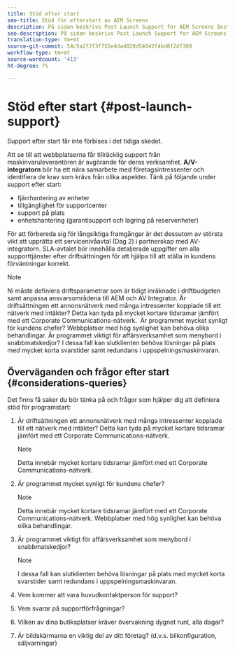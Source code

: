 ```yaml
---
title: Stöd efter start
seo-title: Stöd för efterstart av AEM Screens
description: På sidan beskrivs Post Launch Support for AEM Screens Best Practices Guide
seo-description: På sidan beskrivs Post Launch Support for AEM Screens Best Practices Guide
translation-type: tm+mt
source-git-commit: 54c5a2f2f3f755e4da4028d54042f4bd8f2df369
workflow-type: tm+mt
source-wordcount: '413'
ht-degree: 7%

---
```



# Stöd efter start {#post-launch-support}


Support efter start får inte förbises i det tidiga skedet.

Att se till att webbplatserna får tillräcklig support från maskinvaruleverantören är avgörande för deras verksamhet. **A/V-integratorn** bör ha ett nära samarbete med företagsintressenter och identifiera de krav som krävs från olika aspekter.
Tänk på följande under support efter start:

* fjärrhantering av enheter
* tillgänglighet för supportcenter
* support på plats
* enhetshantering (garantisupport och lagring på reservenheter)

För att förbereda sig för långsiktiga framgångar är det dessutom av största vikt att upprätta ett servicenivåavtal (Dag 2) i partnerskap med AV-integratorn. SLA-avtalet bör innehålla detaljerade uppgifter om alla supporttjänster efter driftsättningen för att hjälpa till att ställa in kundens förväntningar korrekt.

>[!NOTE]
>
> Ni måste definiera driftsparametrar som är tidigt inräknade i driftbudgeten samt anpassa ansvarsområdena till AEM och AV Integrator.
Är driftsättningen ett annonsnätverk med många intressenter kopplade till ett nätverk med intäkter? Detta kan tyda på mycket kortare tidsramar jämfört med ett Corporate Communications-nätverk. 
Är programmet mycket synligt för kundens chefer? Webbplatser med hög synlighet kan behöva olika behandlingar.
Är programmet viktigt för affärsverksamhet som menybord i snabbmatskedjor? I dessa fall kan slutklienten behöva lösningar på plats med mycket korta svarstider samt redundans i uppspelningsmaskinvaran.

## Överväganden och frågor efter start {#considerations-queries}

Det finns få saker du bör tänka på och frågor som hjälper dig att definiera stöd för programstart:

1. Är driftsättningen ett annonsnätverk med många intressenter kopplade till ett nätverk med intäkter? Detta kan tyda på mycket kortare tidsramar jämfört med ett Corporate Communications-nätverk.
 
   >[!NOTE]
   >
   > Detta innebär mycket kortare tidsramar jämfört med ett Corporate Communications-nätverk.

1. Är programmet mycket synligt för kundens chefer?

   >[!NOTE]
   >
   > Detta innebär mycket kortare tidsramar jämfört med ett Corporate Communications-nätverk. Webbplatser med hög synlighet kan behöva olika behandlingar.

1. Är programmet viktigt för affärsverksamhet som menybord i snabbmatskedjor?

   >[!NOTE]
   >
   > I dessa fall kan slutklienten behöva lösningar på plats med mycket korta svarstider samt redundans i uppspelningsmaskinvaran.

1. Vem kommer att vara huvudkontaktperson för support?

1. Vem svarar på supportförfrågningar?

1. Vilken av dina butiksplatser kräver övervakning dygnet runt, alla dagar?

1. Är bildskärmarna en viktig del av ditt företag? (d.v.s. bilkonfiguration, säljvarningar)
